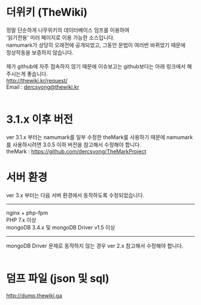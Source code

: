 # 더위키 (TheWiki)
정말 단순하게 나무위키의 데이터베이스 덤프를 이용하여<br>
'읽기전용' 미러 페이지로 이용 가능한 소스입니다.<br>
namumark가 상당히 오래전에 공개되었고, 그동안 문법이 여러번 바뀌었기 때문에<br>
정상작동을 보증하지 않습니다.<br><br>
제가 github에 자주 접속하지 않기 때문에 이슈보고는 github보다는 아래 링크에서 해주시는게 좋습니다.<br>
http://thewiki.kr/request/<br>
Email : dercsyong@thewiki.kr<br><br>
# 3.1.x 이후 버전
ver 3.1.x 부터는 namumark를 일부 수정한 theMark를 사용하기 때문에 namumark를 사용하시려면 3.0.5 이하 버전을 참고해서 수정해야 합니다.<br>
theMark : https://github.com/dercsyong/TheMarkProject
# 서버 환경
ver 3.x 부터는 다음 서버 환경에서 동작하도록 수정되었습니다.<hr>
nginx + php-fpm<br>
PHP 7.x 이상<br>
mongoDB 3.4.x 및 mongoDB Driver v1.5 이상<hr>
mongoDB Driver 문제로 동작하지 않는 경우 ver 2.x 참고해서 수정해야 합니다.<br><br>
# 덤프 파일 (json 및 sql)
http://dump.thewiki.ga
